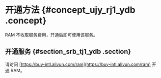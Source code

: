 # 开通方法 {#concept_ujy_rj1_ydb .concept}

RAM 不收取服务费用，开通后即可使用该服务。

## 开通服务 {#section_srb_tj1_ydb .section}

请访问 [https://buy-intl.aliyun.com/ram](https://buy-intl.aliyun.com/ram) 开通 RAM。

